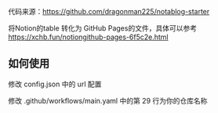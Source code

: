 
代码来源：https://github.com/dragonman225/notablog-starter

将Notion的table 转化为 GitHub Pages的文件，具体可以参考 https://xchb.fun/notiongithub-pages-6f5c2e.html

## 如何使用
修改 config.json 中的 url 配置

修改 .github/workflows/main.yaml 中的第 29 行为你的仓库名称